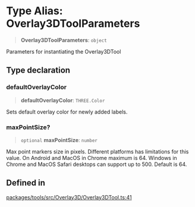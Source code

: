 # Type Alias: Overlay3DToolParameters

> **Overlay3DToolParameters**: `object`

Parameters for instantiating the Overlay3DTool

## Type declaration

### defaultOverlayColor

> **defaultOverlayColor**: `THREE.Color`

Sets default overlay color for newly added labels.

### maxPointSize?

> `optional` **maxPointSize**: `number`

Max point markers size in pixels. Different platforms has limitations for this value.
On Android and MacOS in Chrome maximum is 64. Windows in Chrome and MacOS Safari desktops can support up to 500.
Default is 64.

## Defined in

[packages/tools/src/Overlay3D/Overlay3DTool.ts:41](https://github.com/cognitedata/reveal/blob/3aaed3491dba3f4ba9ecd87f495d35383cc73a1d/viewer/packages/tools/src/Overlay3D/Overlay3DTool.ts#L41)
